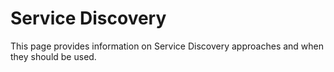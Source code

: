 # Service Discovery
This page provides information on Service Discovery approaches and when they should be used.
